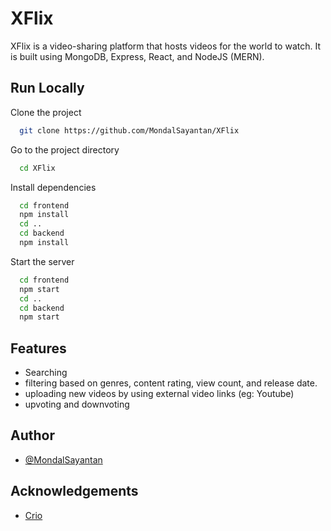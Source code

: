 
# XFlix

XFlix is a video-sharing platform that hosts videos for the world to watch. It is built using MongoDB, Express, React, and NodeJS (MERN). 




## Run Locally

Clone the project

```bash
  git clone https://github.com/MondalSayantan/XFlix
```

Go to the project directory

```bash
  cd XFlix
```

Install dependencies

```bash
  cd frontend
  npm install
  cd ..
  cd backend 
  npm install
```

Start the server

```bash
  cd frontend
  npm start
  cd ..
  cd backend 
  npm start
```


## Features

- Searching
- filtering based on genres, content rating, view count, and release date.
- uploading new videos by using external video links (eg: Youtube)
- upvoting and downvoting


## Author


- [@MondalSayantan](https://github.com/MondalSayantan)


## Acknowledgements

 - [Crio](https://www.crio.do/)
 